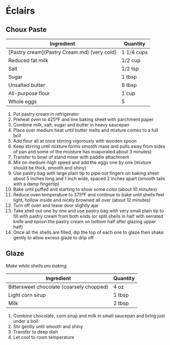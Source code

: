 Éclairs
=======

Choux Paste
-----------

Ingredient | Quantity
---|---
[Pastry cream](Pastry Cream.md) (very cold) | 1 1/4 cups
Reduced fat milk | 1/2 cup
Salt | 1/2 tsp
Sugar | 1 tbsp
Unsalted butter | 8 tbsp
All-purpose flour | 1 cup
Whole eggs | 5

1. Put pastry cream in refrigerator
2. Preheat oven to 425ºF and line baking sheet with parchment paper
3. Combine milk, salt, sugar and butter in heavy saucepan
4. Place over medium heat until butter melts and mixture comes to a full boil
5. Add flour all at once stirring vigorously with wooden spoon
6. Keep stirring until mixture forms smooth mass and pulls away from sides of pan and some of the moisture has evaporated about 3 minutes)
7. Transfer to bowl of stand mixer with paddle attachment
8. Mix on medium-high speed and add the eggs one by one (mixture should be thick, smooth and shiny)
9. Use pastry bag with large plain tip to pipe out fingers on baking sheet about 5 inches long and 1 inch wide, spaced 2 inches apart (smooth tails with a damp fingertip)
10. Bake until puffed and starting to show some color (about 10 minutes)
11. Reduce oven temperature to 375ºF and continue to bake until shells feel light, hollow inside and nicely browned all over (about 12 minutes)
12. Turn off oven and leave door slightly ajar
13. Take shell out one by one and use pastry bag with very small plain tip to fill with pastry cream from both ends (or split shells in half with serrated knife and spoon the pastry cream on bottom half after glazing upper half)
14. Once all the shells are filled, dip the top of each one to glaze then shake gently to allow excess glaze to drip off

Glaze
-----
*Make while shells are baking.*

Ingredient | Quantity
---|---
Bittersweet chocolate (coarsely chopped) | 4 oz
Light corn sirup | 1 tbsp
Milk | 2 tbsp

1. Combine chocolate, corn sirup and milk in small saucepan and bring just under a boil
2. Stir gently until smooth and shiny
3. Transfer to deep dish
4. Let cool to room temperature
